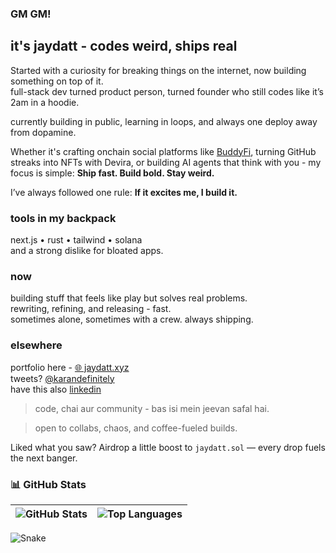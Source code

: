 ### GM GM!

## it's jaydatt - codes weird, ships real

Started with a curiosity for breaking things on the internet, now building something on top of it.  
full-stack dev turned product person, turned founder who still codes like it’s 2am in a hoodie.

currently building in public, learning in loops, and always one deploy away from dopamine.

Whether it's crafting onchain social platforms like [BuddyFi](https://www.buddyfi.xyz), turning GitHub streaks into NFTs with Devira, or building AI agents that think with you - my focus is simple: **Ship fast. Build bold. Stay weird.**

I’ve always followed one rule:  **If it excites me, I build it.**

### tools in my backpack

next.js • rust • tailwind • solana  
and a strong dislike for bloated apps.


### now

building stuff that feels like play but solves real problems.  
rewriting, refining, and releasing - fast.  
sometimes alone, sometimes with a crew. always shipping.


### elsewhere

portfolio here - [🌐 jaydatt.xyz](https://www.jaydatt.xyz)  
tweets? [@karandefinitely](https://x.com/karandefinitely)  
have this also [linkedin](https://linkedin.com/in/jaydattkaran)

> code, chai aur community - bas isi mein jeevan safal hai.

> open to collabs, chaos, and coffee-fueled builds.

Liked what you saw? Airdrop a little boost to `jaydatt.sol` — every drop fuels the next banger.


### 📊 GitHub Stats

| ![GitHub Stats](https://github-readme-stats.vercel.app/api?username=karancodebase&show_icons=true&theme=gotham&hide_border=true) | ![Top Languages](https://github-readme-stats.vercel.app/api/top-langs/?username=karancodebase&layout=compact&theme=gotham&hide_border=true) |
| --- | --- |


![Snake](https://raw.githubusercontent.com/karancodebase/jaydattkaran/output/snake.svg)
